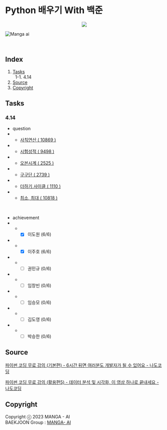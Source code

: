 # Python 배우기 With 백준

<div align="center">
    <img src="https://img.shields.io/badge/Python-black?style=flat&logo=python&logoColor=#3776AB"/> 
</div>

![Manga ai](https://user-images.githubusercontent.com/69490709/231346553-187039cb-2414-4e56-9c91-a5822a37b2b3.png)



<br />


## Index
1. [Tasks](#tasks)
<br /> &nbsp;  1-1. 4.14
2. [Source](#source) 
3. [Copyright](#copyright) 





## Tasks
### 4.14
- question
- - [사칙연산 ( 10869 )](https://www.acmicpc.net/problem/10869)
- - [시험성적 ( 9498 )](https://www.acmicpc.net/problem/9498)
- - [오븐시계 ( 2525 )](https://www.acmicpc.net/problem/2525)
- - [구구단 ( 2739 )](https://www.acmicpc.net/problem/2739)
- - [더하기 사이클 ( 1110 )](https://www.acmicpc.net/problem/1110)
- - [최소, 최대 ( 10818 )](https://www.acmicpc.net/problem/10818)

<br>

- achievement
- - - [x] 이도원 (6/6)
- - - [x] 이주호 (6/6)
- - - [ ] 권민규 (0/6)
- - - [ ] 임창빈 (0/6)
- - - [ ] 임승모 (0/6)
- - - [ ] 김도영 (0/6)
- - - [ ] 박승한 (0/6)

## Source
[파이썬 코딩 무료 강의 (기본편) - 6시간 뒤면 여러분도 개발자가 될 수 있어요 -  나도코딩](https://youtu.be/kWiCuklohdY )

[파이썬 코딩 무료 강의 (활용편5) - 데이터 분석 및 시각화, 이 영상 하나로 끝내세요 - 나도코딩](https://youtu.be/PjhlUzp_cU0 )

## Copyright
Copyright ⓒ 2023 MANGA - AI
<br>
BAEKJOON Group : [MANGA- AI](https://www.acmicpc.net/group/16072) 




